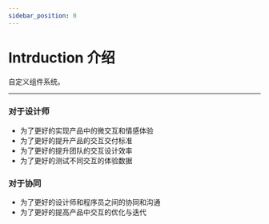 ```yaml
---
sidebar_position: 0
---
```


# Intrduction 介绍

自定义组件系统。

---

### 对于设计师

- 为了更好的实现产品中的微交互和情感体验
- 为了更好的提升产品的交互交付标准
- 为了更好的提升团队的交互设计效率
- 为了更好的测试不同交互的体验数据

### 对于协同

- 为了更好的设计师和程序员之间的协同和沟通
- 为了更好的提高产品中交互的优化与迭代

